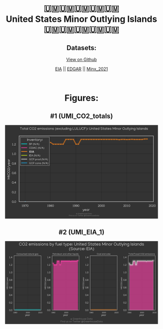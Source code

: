 
<center>
<h1 align="center">
🇺🇲🇺🇲🇺🇲🇺🇲🇺🇲
<br>
United States Minor Outlying Islands
<br>
🇺🇲🇺🇲🇺🇲🇺🇲🇺🇲
</h1>
<h2>Datasets:</h2>
<p><a href="https://github.com/dquintani/GreenhouseData/tree/master/country_data/UMI_United States Minor Outlying Islands/data">View on Github</a>
<br></p><p><a href="data/UMI_EIA.csv">EIA</a> || <a href="data/UMI_EDGAR.csv">EDGAR</a> || <a href="data/UMI_Minx_2021.csv">Minx_2021</a></p><p><br></p>
<h1>Figures:</h1><h2>#1 (UMI_CO2_totals)</h2>
<p><img alt="" src="figures/UMI_CO2_totals.png" /></p><h2>#2 (UMI_EIA_1)</h2>
<p><img alt="" src="figures/UMI_EIA_1.png" /></p>